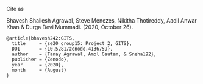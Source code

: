 Cite as

Bhavesh Shailesh Agrawal, Steve Menezes, Nikitha Thotireddy, Aadil Anwar Khan & Durga Devi Mummadi. (2020, October 26).

```
@article{bhavesh242:GITS,
  title     = {se20_group15: Project 2, GITS},
  DOI       = {10.5281/zenodo.4136759}, 
  author    = {Tanay Agrawal, Amol Gautam, & Sneha192}, 
  publisher = {Zenodo}, 
  year      = {2020}, 
  month     = {August}
}
```

